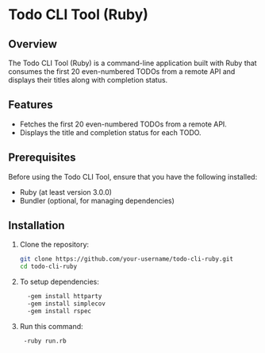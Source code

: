 # Todo CLI Tool (Ruby)

## Overview

The Todo CLI Tool (Ruby) is a command-line application built with Ruby that consumes the first 20 even-numbered TODOs from a remote API and displays their titles along with completion status.

## Features

- Fetches the first 20 even-numbered TODOs from a remote API.
- Displays the title and completion status for each TODO.

## Prerequisites

Before using the Todo CLI Tool, ensure that you have the following installed:

- Ruby (at least version 3.0.0)
- Bundler (optional, for managing dependencies)

## Installation

1. Clone the repository:

   ```bash
   git clone https://github.com/your-username/todo-cli-ruby.git
   cd todo-cli-ruby
2. To setup dependencies:
   ```bash
     -gem install httparty
     -gem install simplecov
     -gem install rspec

4. Run this command:
   ```bash
    -ruby run.rb

